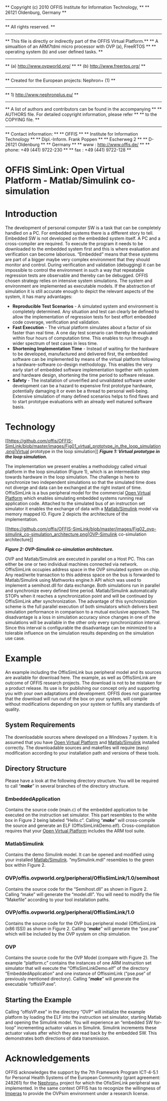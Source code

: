 ** Copyright (c) 2010     OFFIS Institute for Information Technology,     **
**                        26121 Oldenburg, Germany                        **
**                                                                        **
** All rights reserved.                                                   **
**                                                                        **
** This file is directly or indirectly part of the OFFIS Virtual Platform.**
** A simualtion of an ARM7tdmi micro processor with OVP (a), FreeRTOS     **
** operating system (b) and user defined tasks.                           **
**                                                                        **
** (a) http://www.ovpworld.org/                                           **
** (b) http://www.freertos.org/                                           **
**                                                                        **
** Created for the European projects: Nephron+ (1)                        **
**                                                                        **
** 1) http://www.nephronplus.eu/                                          **
**                                                                        **
** A list of authors and contributors can be found in the accompanying    **
** AUTHORS file.  For detailed copyright information, please refer        **
** to the COPYING file.                                                   **
**                                                                        **
** Contact information:                                                   **
**  OFFIS                                                                 **
**    Institute for Information Technology                                **
**  Dipl.-Inform. Frank Poppen                                            **
**    Escherweg 2                                                         **
**    D-26121 Oldenburg                                                   **
**    Germany                                                             **
**  www  : http://www.offis.de/                                           **
**  phone: +49 (441) 9722-230                                             **
**  fax  : +49 (441) 9722-128                                             **

# OFFIS SimLink: Open Virtual Platform - Matlab/Simulink co-simulation

# Introduction

The development of personal computer SW is a task that can be completely handled on a PC. For embedded systems there is a different story to tell. Embedded SW is not developed on the embedded system itself. A PC and a cross-compiler are required. To execute the program it needs to be downloaded to the embedded system first and this is where evaluation and verification can become laborious. “Embedded” means that these systems are part of a bigger maybe very complex environment that they should monitor and control. During verification and validation (debugging) it can be impossible to control the environment in such a way that repeatable regression tests are observable and thereby can be debugged. OFFIS chosen strategy relies on intensive system simulations. The system and environment are implemented as executable models. If the abstraction of simulation it is still accurate enough to depict the relevant aspects of the system, it has many advantages:

* **Reproducible Test Scenarios** - A simulated system and environment is completely determined. Any situation and test can clearly be defined to allow the implementation of regression tests for best effort embedded code coverage, verification and validation.
* **Fast Execution** - The virtual platform simulates about a factor of six faster than real time. A one day test scenario can thereby be evaluated within four hours of computation time. This enables to run through a wider spectrum of test cases in less time.
* **Shortening Implementation Time** - Instead of waiting for the hardware to be developed, manufactured and delivered first, the embedded software can be implemented by means of the virtual platform following a hardware-software co-design methodology. This enables the very early start of embedded software implementation together with system and hardware design, shortening the time period to software release.
* **Safety** - The installation of unverified and unvalidated software under development can be a hazard to expensive first prototype hardware, potentially damaging it or even be a thread to personal well-being. Extensive simulation of many defined scenarios helps to find flaws and to start prototype evaluations with an already well matured software basis.

# Technology

[[https://github.com/offis/OFFIS-SimLink/blob/master/images/Fig01_virtual_prototype_in_the_loop_simulation.png|Virtual prototype in the loop simulation]]
_**Figure 1: Virtual prototype in the loop simulation.**_

The implementation we present enables a methodology called virtual platform in the loop simulation (Figure 1), which is an intermediate step towards hardware in the loop simulation. The challenge is here to synchronize two independent simulations so that the simulated time does not diverge and data can be exchanged at the right instant of time. OffisSimLink is a bus peripheral model for the commercial [Open Virtual Platform](https://www.ovpworld.org/) which enables simulating embedded systems running real application code. Attached to the simulated bus of an instruction set simulator it enables the exchange of data with a [Matlab/Simulink](https://de.mathworks.com/) model via memory mapped IO. Figure 2 depicts the architecture of the implementation.

[[https://github.com/offis/OFFIS-SimLink/blob/master/images/Fig02_ovp-simulink_co-simulation_architecture.png|OVP-Simulink co-simulation architecture]]

_**Figure 2: OVP-Simulink co-simulation architecture.**_

OVP and Matlab/Simulink are executed in parallel on a Host PC. This can either be one or two individual machines connected via network. OffisSimLink occupies address space in the OVP simulated system on chip. Any read/write transaction to this address space on the bus is forwarded to Matlab/Simulink using Mathworks engine.h API which was used to implement a semihost.dll for data exchange. Both simulations run in parallel and synchronize every defined time period. Matlab/Simulink automatically STOPs when it reaches a synchronization point and will be continued by OffisSimLink after synchronization. The advantage of this synchronization scheme is the full parallel execution of both simulators which delivers best simulation performance in comparison to a mutual exclusive approach. The disadvantage is a loss in simulation accuracy since changes in one of the simulations will be available in the other only every synchronization interval. Since this interval is configurable the disadvantage can be minimized to a tolerable influence on the simulation results depending on the simulation use case.

# Example

An example including the OffisSimLink bus peripheral model and its sources are available for download here. The example, as well as OffisSimLink are outcome of OFFIS research projects. The download is not to be mistaken for a product release. Its use is for publishing our concept only and supporting you with your own adaptations and development. OFFIS does not guarantee that the download will run out of the box on your system, will compile without modifications depending on your system or fulfills any standards of quality.

## System Requirements

The downloadable sources where developed on a Windows 7 system. It is assumed that you have [Open Virtual Platform](https://www.ovpworld.org/) and [Matlab/Simulink](https://de.mathworks.com/) installed correctly. The downloadable sources and makefiles will require (easy) modification according to your installation path and versions of these tools.

## Directory Structure

Please have a look at the following directory structure. You will be required to call “_**make**_” in several branches of the directory structure.

### EmbeddedApplication

Contains the source code (main.c) of the embedded application to be executed on the instruction set simulator. This part resembles to the white box in Figure 2 being labeled “Hello.c”. Calling “_**make**_” will cross-compile the source and generate an ELF (OffisSimLinkDemo.elf). Cross-compilation requires that your [Open Virtual Platform](https://www.ovpworld.org/) includes the ARM tool suite.

### MatlabSimulink

Contains the demo Simulink model. It can be opened and modified using your installed [Matlab/Simulink](https://de.mathworks.com/). “mySimulink.mdl” resembles to the green box within Figure 2.

### OVP/offis.ovpworld.org/peripheral/OffisSimLink/1.0/semihost

Contains the source code for the “Semihost.dll” as shown in Figure 2. Calling “make” will generate the “model.dll”. You will need to modify the file “Makefile” according to your tool installation paths.

### OVP/offis.ovpworld.org/peripheral/OffisSimLink/1.0

Contains the source code for the OVP bus peripheral model (OffisSimLink (x86 ISS)) as shown in Figure 2. Calling “_**make**_” will generate the “pse.pse” which will be included by the OVP system on chip simulation.

### OVP

Contains the source code for the OVP Model (compare with Figure 2). The example “platform.c” contains the instances of one ARM instruction set simulator that will execute the “OffisSimLinkDemo.elf” of the directory “EmbeddedApplication” and one instance of OffissimLink (“pse.pse” of previously mentioned directory). Calling “_**make**_” will generate the executable “offisVP.exe”.

## Starting the Example

Calling “offisVP.exe” in the directory “OVP” will initialize the example platform by loading the ELF into the instruction set simulator, starting Matlab and opening the Simulink model. You will experience an “embedded SW for-loop” incrementing actuator values in Simulink. Simulink increments these actuator values after which they are read back by the embedded SW. This demonstrates both directions of data transmission.

# Acknowledgements

OFFIS acknowledges the support by the 7th Framework Program ICT-4-5.1 for Personal Health Systems of the European Community (grant agreement: 248261) for the [Nephron+](https://nephronplus.eu/) project for which the OfisSimLink peripheral was implemented. In the same context OFFIS has to recognize the willingness of [Imperas](https://www.imperas.com) to provide the OVPsim environment under a research license.
